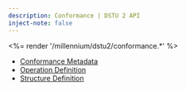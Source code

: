 ```yaml
---
description: Conformance | DSTU 2 API
inject-note: false
---
```


<%= render '/millennium/dstu2/conformance.*' %>

* [Conformance Metadata](../conformance/conformance)
* [Operation Definition](../conformance/operation-definition)
* [Structure Definition](../conformance/structure-definition)
